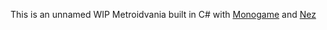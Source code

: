 
This is an unnamed WIP Metroidvania built in C# with [Monogame](https://github.com/mono/MonoGame) and [Nez](https://github.com/prime31/Nez)


